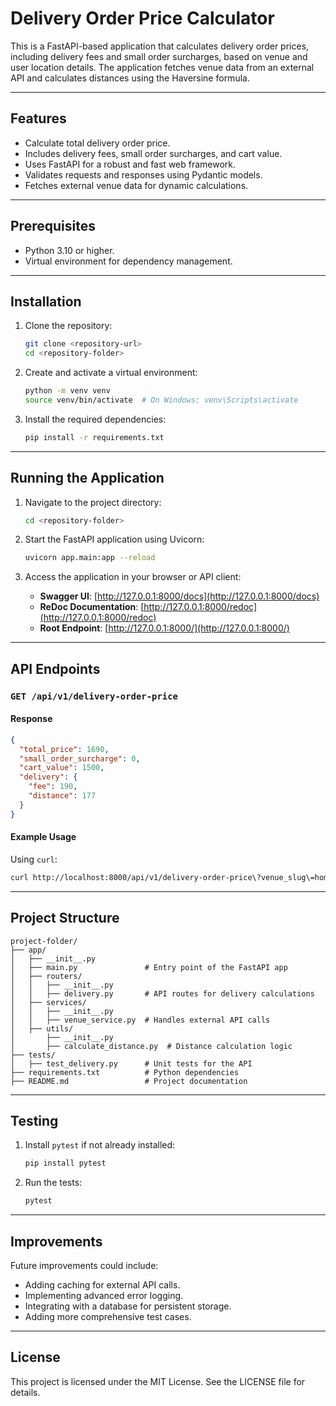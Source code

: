 # Delivery Order Price Calculator

This is a FastAPI-based application that calculates delivery order prices, including delivery fees and small order surcharges, based on venue and user location details. The application fetches venue data from an external API and calculates distances using the Haversine formula.

---

## Features

- Calculate total delivery order price.
- Includes delivery fees, small order surcharges, and cart value.
- Uses FastAPI for a robust and fast web framework.
- Validates requests and responses using Pydantic models.
- Fetches external venue data for dynamic calculations.

---

## Prerequisites

- Python 3.10 or higher.
- Virtual environment for dependency management.

---

## Installation

1. Clone the repository:
   ```bash
   git clone <repository-url>
   cd <repository-folder>
   ```

2. Create and activate a virtual environment:
   ```bash
   python -m venv venv
   source venv/bin/activate  # On Windows: venv\Scripts\activate
   ```

3. Install the required dependencies:
   ```bash
   pip install -r requirements.txt
   ```

---

## Running the Application

1. Navigate to the project directory:
   ```bash
   cd <repository-folder>
   ```

2. Start the FastAPI application using Uvicorn:
   ```bash
   uvicorn app.main:app --reload
   ```

3. Access the application in your browser or API client:
   - **Swagger UI**: [http://127.0.0.1:8000/docs](http://127.0.0.1:8000/docs)
   - **ReDoc Documentation**: [http://127.0.0.1:8000/redoc](http://127.0.0.1:8000/redoc)
   - **Root Endpoint**: [http://127.0.0.1:8000/](http://127.0.0.1:8000/)

---

## API Endpoints

### `GET /api/v1/delivery-order-price`


#### Response
```json
{
  "total_price": 1690,
  "small_order_surcharge": 0,
  "cart_value": 1500,
  "delivery": {
    "fee": 190,
    "distance": 177
  }
}
```

#### Example Usage
Using `curl`:

```bash
curl http://localhost:8000/api/v1/delivery-order-price\?venue_slug\=home-assignment-venue-helsinki\&cart_value\=1000\&user_lat\=60.17094\&user_lon\=24.93087
```

---

## Project Structure

```
project-folder/
├── app/
│   ├── __init__.py
│   ├── main.py               # Entry point of the FastAPI app
│   ├── routers/
│   │   ├── __init__.py
│   │   ├── delivery.py       # API routes for delivery calculations
│   ├── services/
│   │   ├── __init__.py
│   │   ├── venue_service.py  # Handles external API calls
│   ├── utils/
│       ├── __init__.py
│       ├── calculate_distance.py  # Distance calculation logic
├── tests/
│   ├── test_delivery.py      # Unit tests for the API
├── requirements.txt          # Python dependencies
├── README.md                 # Project documentation
```

---

## Testing

1. Install `pytest` if not already installed:
   ```bash
   pip install pytest
   ```

2. Run the tests:
   ```bash
   pytest
   ```

---

## Improvements

Future improvements could include:

- Adding caching for external API calls.
- Implementing advanced error logging.
- Integrating with a database for persistent storage.
- Adding more comprehensive test cases.

---

## License

This project is licensed under the MIT License. See the LICENSE file for details.

